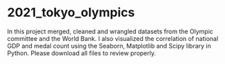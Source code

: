 # 2021_tokyo_olympics
In this project merged, cleaned and wrangled datasets from the Olympic committee and the World Bank.
I also visualized the correlation of national GDP and medal count using the Seaborn, Matplotlib and Scipy library in Python.
Please download all files to review properly.

